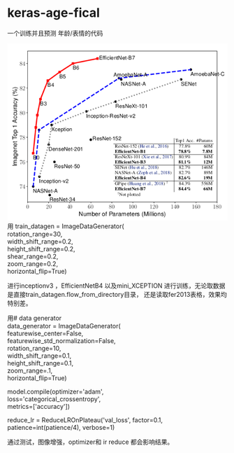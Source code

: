 # keras-age-fical
一个训练并且预测 年龄/表情的代码

![photo](https://github.com/frank-libo/keras-age-fical/blob/master/47f7b4d961bda30c08403d1109df461c_171315320_1_20190918073237238.png)  
用 train_datagen = ImageDataGenerator(  
                rotation_range=30,  
                width_shift_range=0.2,  
                height_shift_range=0.2,  
                shear_range=0.2,  
                zoom_range=0.2,  
                horizontal_flip=True)   
    
进行inceptionv3 ，EfficientNetB4 以及mini_XCEPTION 进行训练，无论取数据是直接train_datagen.flow_from_directory目录， 
还是读取fer2013表格，效果均特别差。  

用# data generator  
data_generator = ImageDataGenerator(  
                        featurewise_center=False,  
                        featurewise_std_normalization=False,  
                        rotation_range=10,  
                        width_shift_range=0.1,  
                        height_shift_range=0.1,  
                        zoom_range=.1,  
                        horizontal_flip=True)  

model.compile(optimizer='adam',  
                        loss='categorical_crossentropy',  
                        metrics=['accuracy'])  

reduce_lr = ReduceLROnPlateau('val_loss', factor=0.1,  
                              patience=int(patience/4), verbose=1)  

通过测试，图像增强，optimizer和 ir reduce 都会影响结果。  



